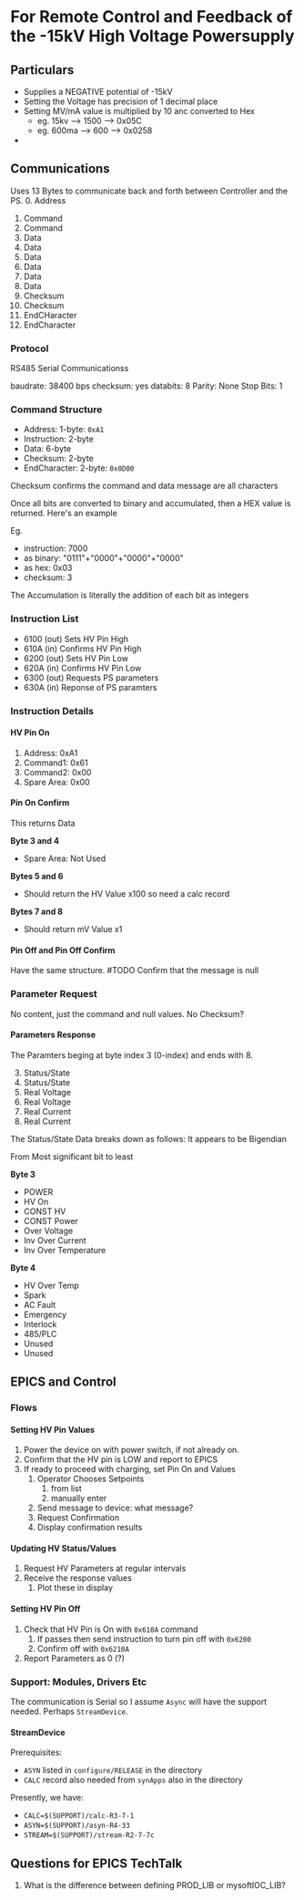 # For Remote Control and Feedback of the -15kV High Voltage Powersupply
## Particulars

- Supplies a NEGATIVE potential of -15kV
- Setting the Voltage has precision of 1 decimal place
- Setting MV/mA value is multiplied by 10 anc converted to Hex
  - eg. 15kv --> 1500 --> 0x05C
  - eg. 600ma --> 600 --> 0x0258
- 


## Communications

Uses 13 Bytes to communicate back and forth between Controller and the PS.
0. Address
1. Command
2. Command
3. Data
4. Data
5. Data
6. Data
7. Data
8. Data
9. Checksum
10. Checksum
11. EndCHaracter
12. EndCharacter 

### Protocol

RS485 Serial Communicationss

baudrate:       38400 bps
checksum:       yes
databits:       8
Parity:         None
Stop Bits:      1

### Command Structure

- Address:        1-byte: `0xA1` 
- Instruction:    2-byte
- Data:           6-byte
- Checksum:       2-byte
- EndCharacter:   2-byte: `0x0D00`

Checksum confirms the command and data message are all characters

Once all bits are converted to binary and accumulated, then a HEX value is returned. Here's an example

Eg. 
- instruction:    7000
- as binary:      "0111"+"0000"+"0000"+"0000"
- as hex:         0x03
- checksum:       3

The Accumulation is literally the addition of each bit as integers

### Instruction List

- 6100 (out) Sets HV Pin High
- 610A (in)  Confirms HV Pin High
- 6200 (out) Sets HV Pin Low
- 620A (in)  Confirms HV Pin Low
- 6300 (out) Requests PS parameters
- 630A (in)  Reponse of PS paramters

### Instruction Details

#### HV Pin On

1. Address: 0xA1 
2. Command1: 0x61
3. Command2: 0x00
4. Spare Area: 0x00


#### **Pin On Confirm**

This returns Data

**Byte 3 and 4**

- Spare Area: Not Used

**Bytes 5 and 6**

- Should return the HV Value  x100 so need a calc record

**Bytes 7 and 8**

- Should return mV Value x1

#### **Pin Off and Pin Off Confirm**

Have the same structure. #TODO Confirm that the message is null


### Parameter Request

No content, just the command and null values. No Checksum?

#### Parameters Response

The Paramters beging at byte index 3 (0-index) and ends with 8. 

3. Status/State
4. Status/State
5. Real Voltage
6. Real Voltage
7. Real Current
8. Real Current
   
The Status/State Data breaks down as follows:
It appears to be Bigendian

From Most significant bit to least

**Byte 3**
- POWER
- HV On
- CONST HV
- CONST Power
- Over Voltage
- Inv Over Current
- Inv Over Temperature

**Byte 4**
- HV Over Temp
- Spark
- AC Fault
- Emergency
- Interlock
- 485/PLC
- Unused
- Unused

## EPICS and Control

### Flows

#### Setting HV Pin Values

1. Power the device on with power switch, if not already on.
2. Confirm that the HV pin is LOW and report to EPICS
3. If ready to proceed with charging, set Pin On and Values
   1. Operator Chooses Setpoints
      1. from list
      2. manually enter
   2. Send message to device: what message?
   3. Request Confirmation
   4. Display confirmation results
   
#### Updating HV Status/Values

1. Request HV Parameters at regular intervals
2. Receive the response values
   1. Plot these in display

#### Setting HV Pin Off

1. Check that HV Pin is On with `0x610A` command
   1. If passes then send instruction to turn pin off with `0x6200`
   2. Confirm off with `0x6210A`
2. Report Parameters as 0 (?)

### Support: Modules, Drivers Etc

The communication is Serial so I assume `Async` will have the support needed. Perhaps `StreamDevice`. 

#### **StreamDevice**

Prerequisites:

- `ASYN` listed in `configure/RELEASE` in the *<top>* directory
- `CALC` record also needed from `synApps` also in the *<top>* directory
  
Presently, we have:

- `CALC=$(SUPPORT)/calc-R3-7-1`
- `ASYN=$(SUPPORT)/asyn-R4-33`
- `STREAM=$(SUPPORT)/stream-R2-7-7c`


## Questions for EPICS TechTalk

1. What is the difference between defining
   PROD_LIB or mysoftIOC_LIB?